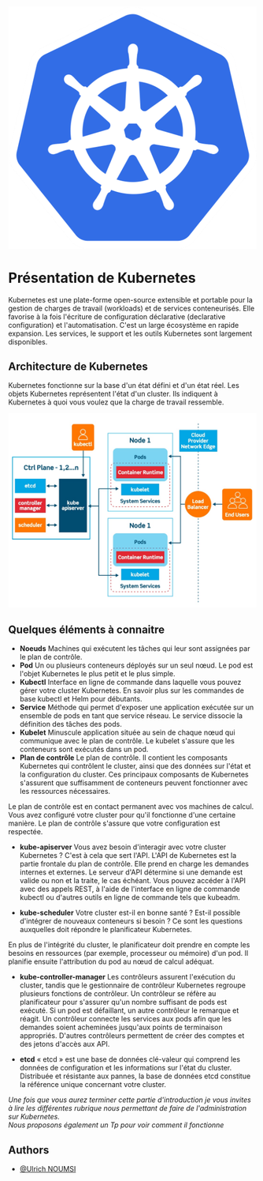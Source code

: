 ![Logo de Kubernetes](/images/kubernetes.png.png)
# Présentation de Kubernetes

Kubernetes est une plate-forme open-source extensible et portable pour la gestion de charges de travail (workloads) et de services conteneurisés. Elle favorise à la fois l'écriture de configuration déclarative (declarative configuration) et l'automatisation. C'est un large écosystème en rapide expansion. Les services, le support et les outils Kubernetes sont largement disponibles.


## Architecture de Kubernetes
Kubernetes fonctionne sur la base d'un état défini et d'un état réel. Les objets Kubernetes représentent l'état d'un cluster. Ils indiquent à Kubernetes à quoi vous voulez que la charge de travail ressemble.

![Architecture Kubernetes](/images/kubernetes-constructs-concepts-architecture.jpg)

## Quelques éléments à connaitre
- **Noeuds** 
Machines qui exécutent les tâches qui leur sont assignées par le plan de contrôle.
- **Pod**
Un ou plusieurs conteneurs déployés sur un seul nœud. Le pod est l'objet Kubernetes le plus petit et le plus simple.
- **Kubectl** 
Interface en ligne de commande dans laquelle vous pouvez gérer votre cluster Kubernetes. En savoir plus sur les commandes de base kubectl et Helm pour débutants.
- **Service**
Méthode qui permet d'exposer une application exécutée sur un ensemble de pods en tant que service réseau. Le service dissocie la définition des tâches des pods.
- **Kubelet**
Minuscule application située au sein de chaque nœud qui communique avec le plan de contrôle. Le kubelet s'assure que les conteneurs sont exécutés dans un pod.
- **Plan de contrôle**
Le plan de contrôle. Il contient les composants Kubernetes qui contrôlent le cluster, ainsi que des données sur l'état et la configuration du cluster. Ces principaux composants de Kubernetes s'assurent que suffisamment de conteneurs peuvent fonctionner avec les ressources nécessaires. 

Le plan de contrôle est en contact permanent avec vos machines de calcul. Vous avez configuré votre cluster pour qu'il fonctionne d'une certaine manière. Le plan de contrôle s'assure que votre configuration est respectée.

- **kube-apiserver**
Vous avez besoin d'interagir avec votre cluster Kubernetes ? C'est à cela que sert l'API. L'API de Kubernetes est la partie frontale du plan de contrôle. Elle prend en charge les demandes internes et externes. Le serveur d'API détermine si une demande est valide ou non et la traite, le cas échéant. Vous pouvez accéder à l'API avec des appels REST, à l'aide de l'interface en ligne de commande kubectl ou d'autres outils en ligne de commande tels que kubeadm.

- **kube-scheduler**
Votre cluster est-il en bonne santé ? Est-il possible d'intégrer de nouveaux conteneurs si besoin ? Ce sont les questions auxquelles doit répondre le planificateur Kubernetes.

En plus de l'intégrité du cluster, le planificateur doit prendre en compte les besoins en ressources (par exemple, processeur ou mémoire) d'un pod. Il planifie ensuite l'attribution du pod au nœud de calcul adéquat.

- **kube-controller-manager**
Les contrôleurs assurent l'exécution du cluster, tandis que le gestionnaire de contrôleur Kubernetes regroupe plusieurs fonctions de contrôleur. Un contrôleur se réfère au planificateur pour s'assurer qu'un nombre suffisant de pods est exécuté. Si un pod est défaillant, un autre contrôleur le remarque et réagit. Un contrôleur connecte les services aux pods afin que les demandes soient acheminées jusqu'aux points de terminaison appropriés. D'autres contrôleurs permettent de créer des comptes et des jetons d'accès aux API.

- **etcd**
« etcd » est une base de données clé-valeur qui comprend les données de configuration et les informations sur l'état du cluster. Distribuée et résistante aux pannes, la base de données etcd constitue la référence unique concernant votre cluster.


*Une fois que vous aurez terminer cette partie d'introduction je vous invites à lire les différentes rubrique nous permettant de faire de l'administration sur Kubernetes.* \
*Nous proposons également un Tp pour voir comment il fonctionne*

## Authors

- [@Ulrich NOUMSI](https://www.linkedin.com/in/ulrich-steve-noumsi/)

